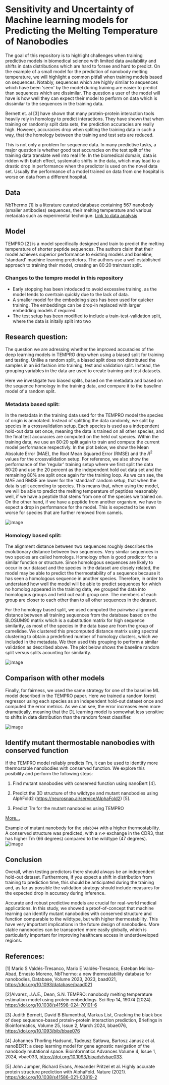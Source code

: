 # Sensitivity and Uncertainty of Machine learning models for Predicting the Melting Temperature of Nanobodies

The goal of this repository is to highlight challenges when training predictive models in biomedical science with limited data availability and shifts in data distributions which are hard to forsee and hard to predict. On the example of a small model for the prediction of nanobody melting temperature, we will highlight a common pitfall when training models based on sequences. Notably, sequences which are highly similar to sequences which have been 'seen' by the model during training are easier to predict than sequences which are dissimilar. The question a user of the model will have is how well they can expect their model to perform on data which is dissimilar to the sequences in the training data.

Bernett et. al [3] have shown that many protein-protein interaction tools heavily rely in homology to predict interactions. They have shown that when training on randomly split data sets, the prediction accuracies are really high. However, accuracies drop when spliting the training data in such a way, that the homology between the training and test sets are reduced. 

This is not only a problem for sequence data. In many predictive tasks, a major question is whether good test accuracies on the test split of the training data translate well into real life. In the biomedical domain, data is ridden with batch effect, systematic shifts in the data, which may lead to a drastic drop in performance when the predictor is used on the novel data set. Usually the performance of a model trained on data from one hospital is worse on data from a different hospital. 


## Data
NbThermo [1] is a literature curated database containing 567 nanobody (smaller antibodies) sequences, their melting temperature and various metadata such as experimental technique. [Link to data analysis](database.md)

## Model
TEMPRO [2] is a model specifically designed and train to predict the melting temperature of shorter peptide sequences. The authors claim that their model achieves superior performance to existing models and baseline, 'standard' machine learning predictors. The authors use a well established approach to training their model, creating an 80:20 train:test split. 

### Changes to the tempro model in this repository
- Early stopping has been intoduced to avoid excessive training, as the model tends to overtrain quickly due to the lack of data.
- A smaller model for the embedding sizes has been used for quicker training. The embeddings can be drop-in replaced with larger embedding models if required.
- The test setup has been modified to include a train-test-validation split, where the data is initally split into two 

## Research question:
The question we are adressing whether the improved accuracies of the deep learning models in TEMPRO drop when using a biased split for training and testing. Unlike a random split, a biased split does not distributed the samples in an iid fashion into training, test and validation split. Instead, the grouping variables in the data are used to create training and test datasets. 

Here we investigate two biased splits, based on the metadata and based on the sequence homology in the training data, and compare it to the baseline model of a random split.

### Metadata based split:
In the metadata in the training data used for the TEMPRO model the species of origin is annotated. Instead of splitting the data randomly, we split by species in a crossvalidation setup. Each species is used as a independent hold-out data set once, meaning the data is trained on all other species, and the final test accuracies are computed on the held out species. Within the training data, we use an 80:20 split again to train and compute the current model performance respectivly. In the plot below, we show the Mean Absolute Error (MAE), the Root Mean Squared Error (RMSE) and the $R^2$ values for the crossvalidation setup. For reference, we also show the performance of the 'regular' training setup where we first split the data 80:20 and use the 20 percent as the independent hold out data set and the remaining 80% are split once again for the training loop. As we can see, the MAE and RMSE  are lower for the 'standard' random setup, that when the data is split according to species. This means that, when using the model, we will be able to predict the melting temperature of peptides reasonably well, if we have a peptide that stems from one of the species we trained on. On the other hand, if we have a peptide from another organism, we have to expect a drop in performance for the model. This is expected to be even worse for species that are further removed from camels.

![image](./figures/species_split.png)


### Homology based split:
The alignment distance between two sequences roughly describes the evolutionary distance between two sequences. Very similar sequences in two species are called homologs. Homology often is good predictor for a similar function or structure. Since homologous sequences are likely to occur in our dataset and the species in the dataset are closely related, the model may be able to predict the thermostability of a sequence because it has seen a homologous sequence in another species. Therefore, in order to understand how well the model will be able to predict sequences for which no homolog appeared in the training data, we grouped the data into homologous groups and held out each group one. The members of each group are closer to each other than to all other sequences in the dataset.

For the homology based split, we used computed the pairwise alignment distance between all training sequences from the database based on the BLOSUM90 matrix which is a substitution matrix for high sequence similarity, as most of the species in the data base are from the group of camelidae. We clustered this precomputed distance matrix using spectral clustering to obtain a predefined number of homology clusters, which we included in the metadata. We then used this grouping to perform a similar validation as described above. The plot below shows the baseline random split versus splits acounting for similarity.

![image](./figures/homology_split.png)


## Comparison with other models
Finally, for fairness, we used the same strategy for one of the baseline ML model described in the TEMPRO paper. Here we trained a random forest regressor using each species as an independent hold-out dataset once and computed the error metrics. As we can see, the error increases even more dramatically, meaning that the DL learning model is somewhat less sensitive to shifts in data distribution than the random forest classifier.

![image](./figures/random_forest.png)

## Identify mutant thermostable nanobodies with conserved function

If the TEMPRO model reliably predicts Tm, it can be used to identify more thermostable nanobodies with conserved function. We explore this posibility and perform the following steps:

1. Find mutant nanobodies with conserved function using nanoBert [4].  


2. Predict the 3D structure of the wildtype and mutant nanobodies using AlphFold2 (https://neurosnap.ai/service/AlphaFold2) [5]. 

3. Predict Tm for the mutant nanobodies using TEMPRO

[More...](mutations.md)

Example of mutant nanobody for the `sdab344` with a higher thermostability. A conserved structure was predicted, with a `Y>F` exchange in the CDR3, that has higher Tm (66 degrees) compared to the wildtype (47 degrees). 
![image](./figures/mutation_example.png)

## Conclusion
Overall, when testing predictors there should always be an independent hold-out dataset. Furthermore, if you expect a shift in distribution from training to prediction time, this should be anticipated during the training and, as far as possible the validation strategy should include measures for the expected drop in accuracy during inference.

Accurate and robust predictive models are crucial for real-world medical applications. In this study, we showed a proof-of-concept that machine learning can identify mutant nanobodies with conserved structure and function comparable to the wildtype, but with higher thermostability. This have very important implications in the future design of nanobodies. More stable nanobodies can be transported more easily globally, which is particularly important for improving healthcare access in underdeveloped regions.

## References:

[1] Mario S Valdés-Tresanco, Mario E Valdés-Tresanco, Esteban Molina-Abad, Ernesto Moreno, NbThermo: a new thermostability database for nanobodies, Database, Volume 2023, 2023, baad021, https://doi.org/10.1093/database/baad021

[2]Alvarez, J.A.E., Dean, S.N. TEMPRO: nanobody melting temperature estimation model using protein embeddings. Sci Rep 14, 19074 (2024). https://doi.org/10.1038/s41598-024-70101-6

[3] Judith Bernett, David B Blumenthal, Markus List, Cracking the black box of deep sequence-based protein–protein interaction prediction, Briefings in Bioinformatics, Volume 25, Issue 2, March 2024, bbae076, https://doi.org/10.1093/bib/bbae076

[4] Johannes Thorling Hadsund, Tadeusz Satława, Bartosz Janusz et al. nanoBERT: a deep learning model for gene agnostic navigation of the nanobody mutational space. Bioinformatics Advances Volume 4, Issue 1, 2024, vbae033, https://doi.org/10.1093/bioadv/vbae033.

[5] John Jumper, Richard Evans, Alexander Pritzel et al. Highly accurate protein structure prediction with AlphaFold. Nature (2021). https://doi.org/10.1038/s41586-021-03819-2


